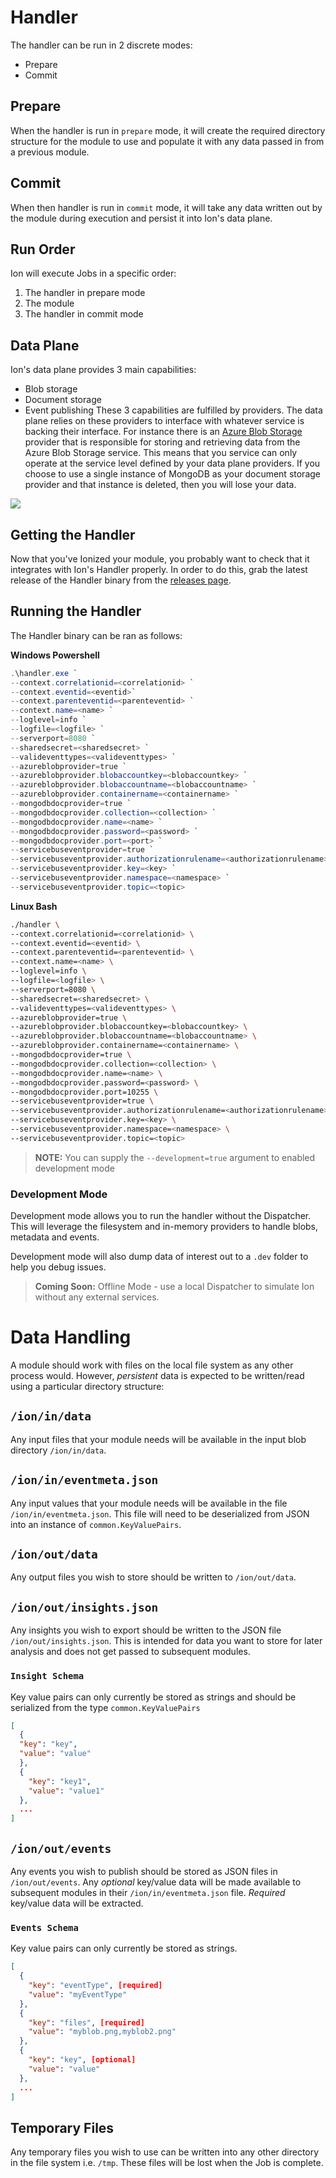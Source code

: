 # Handler
The handler can be run in 2 discrete modes:
* Prepare
* Commit

## Prepare
When the handler is run in `prepare` mode, it will create the required directory structure for the module to use and populate it with any data passed in from a previous module.

## Commit
When then handler is run in `commit` mode, it will take any data written out by the module during execution and persist it into Ion's data plane.

## Run Order
Ion will execute Jobs in a specific order:
1. The handler in prepare mode
2. The module
3. The handler in commit mode

## Data Plane
Ion's data plane provides 3 main capabilities:
* Blob storage
* Document storage
* Event publishing
These 3 capabilities are fulfilled by providers. The data plane relies on these providers to interface with whatever service is backing their interface. For instance there is an [Azure Blob Storage](https://azure.microsoft.com/en-us/services/storage/blobs/) provider that is responsible for storing and retrieving data from the Azure Blob Storage service. This means that you service can only operate at the service level defined by your data plane providers. If you choose to use a single instance of MongoDB as your document storage provider and that instance is deleted, then you will lose your data.

![](../../../docs/ion3.png)

## Getting the Handler
Now that you've Ionized your module, you probably want to check that it integrates with Ion's Handler properly. In order to do this, grab the latest release of the Handler binary from the [releases page](https://github.com/lawrencegripper/ion/releases).

## Running the Handler
The Handler binary can be ran as follows:

**Windows Powershell**
```powershell
.\handler.exe `
--context.correlationid=<correlationid> `
--context.eventid=<eventid>`
--context.parenteventid=<parenteventid> `
--context.name=<name> `
--loglevel=info `
--logfile=<logfile> `
--serverport=8080 `
--sharedsecret=<sharedsecret> `
--valideventtypes=<valideventtypes> `
--azureblobprovider=true `
--azureblobprovider.blobaccountkey=<blobaccountkey> `
--azureblobprovider.blobaccountname=<blobaccountname> `
--azureblobprovider.containername=<containername> `
--mongodbdocprovider=true `
--mongodbdocprovider.collection=<collection> `
--mongodbdocprovider.name=<name> `
--mongodbdocprovider.password=<password> `
--mongodbdocprovider.port=<port> `
--servicebuseventprovider=true `
--servicebuseventprovider.authorizationrulename=<authorizationrulename> `
--servicebuseventprovider.key=<key> `
--servicebuseventprovider.namespace=<namespace> `
--servicebuseventprovider.topic=<topic>
```

**Linux Bash**

```bash
./handler \
--context.correlationid=<correlationid> \
--context.eventid=<eventid> \
--context.parenteventid=<parenteventid> \
--context.name=<name> \
--loglevel=info \
--logfile=<logfile> \
--serverport=8080 \
--sharedsecret=<sharedsecret> \
--valideventtypes=<valideventtypes> \
--azureblobprovider=true \
--azureblobprovider.blobaccountkey=<blobaccountkey> \
--azureblobprovider.blobaccountname=<blobaccountname> \
--azureblobprovider.containername=<containername> \
--mongodbdocprovider=true \
--mongodbdocprovider.collection=<collection> \
--mongodbdocprovider.name=<name> \
--mongodbdocprovider.password=<password> \
--mongodbdocprovider.port=10255 \
--servicebuseventprovider=true \
--servicebuseventprovider.authorizationrulename=<authorizationrulename> \
--servicebuseventprovider.key=<key> \
--servicebuseventprovider.namespace=<namespace> \
--servicebuseventprovider.topic=<topic>
```

> **NOTE:** You can supply the `--development=true` argument to enabled development mode

### Development Mode
Development mode allows you to run the handler without the Dispatcher. This will leverage the filesystem and in-memory providers to handle blobs, metadata and events.

Development mode will also dump data of interest out to a `.dev` folder to help you debug issues.

> **Coming Soon:** Offline Mode - use a local Dispatcher to simulate Ion without any external services.

# Data Handling
A module should work with files on the local file system as any other process would.
However, _persistent_ data is expected to be written/read using a particular directory structure:

## `/ion/in/data`
Any input files that your module needs will be available in the input blob directory `/ion/in/data`.

## `/ion/in/eventmeta.json`
Any input values that your module needs will be available in the file `/ion/in/eventmeta.json`.
This file will need to be deserialized from JSON into an instance of `common.KeyValuePairs`.

## `/ion/out/data`
Any output files you wish to store should be written to `/ion/out/data`.

## `/ion/out/insights.json`
Any insights you wish to export should be written to the JSON file `/ion/out/insights.json`. This is intended for data you want to store for later analysis and does not get passed to subsequent modules.

### `Insight Schema`
Key value pairs can only currently be stored as strings and should be serialized from the type `common.KeyValuePairs`
```json
[
  {
  "key": "key",
  "value": "value"
  },
  {
    "key": "key1",
    "value": "value1"
  },
  ...
]
```

## `/ion/out/events`
Any events you wish to publish should be stored as JSON files in `/ion/out/events`. Any _optional_ key/value data will be made available to subsequent modules in their `/ion/in/eventmeta.json` file. _Required_ key/value data will be extracted.

### `Events Schema`
Key value pairs can only currently be stored as strings.
```json
[
  {
    "key": "eventType", [required]
    "value": "myEventType"
  },
  {
    "key": "files", [required]
    "value": "myblob.png,myblob2.png"
  },
  {
    "key": "key", [optional]
    "value": "value"
  },
  ...
]
```

## Temporary Files
Any temporary files you wish to use can be written into any other directory in the file system i.e. `/tmp`. These files will be lost when the Job is complete.